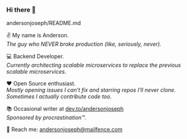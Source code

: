 ### Hi there 👋

andersonjoseph/README.md

✌ My name is Anderson.  
*The guy who NEVER broke production (like, seriously, never).*

💻 Backend Developer.  
*Currently architecting scalable microservices to replace the previous scalable microservices.*

❤️ Open Source enthusiast.  
*Mostly opening issues I can’t fix and starring repos I’ll never clone. Sometimes I actually contribute code too.*

📚 Occasional writer at [dev.to/andersonjoseph](https://dev.to/andersonjoseph)  
*Sponsored by procrastination™.*

🔗 Reach me: andersonjoseph@mailfence.com
